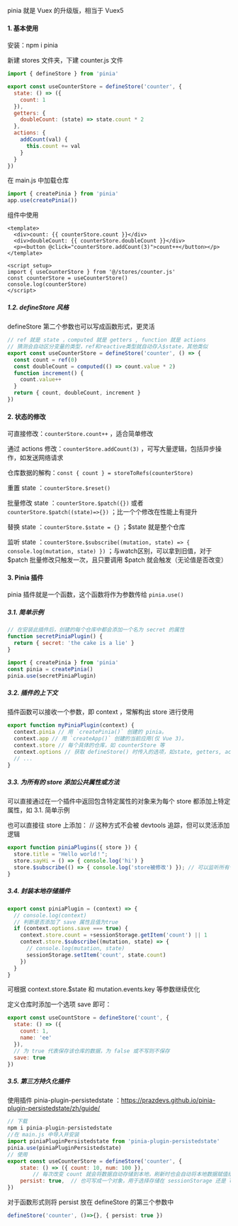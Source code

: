 pinia 就是 Vuex 的升级版，相当于 Vuex5 



#### 1. 基本使用

安装：npm i pinia 

新建 stores 文件夹，下建 counter.js 文件

```js
import { defineStore } from 'pinia'

export const useCounterStore = defineStore('counter', {
  state: () => ({
    count: 1
  }),
  getters: {
    doubleCount: (state) => state.count * 2
  },
  actions: {
    addCount(val) {
      this.count += val
    }
  }
})
```

在 main.js 中加载仓库

```js
import { createPinia } from 'pinia'
app.use(createPinia())
```

组件中使用

```vue
<template>
  <div>count: {{ counterStore.count }}</div>
  <div>doubleCount: {{ counterStore.doubleCount }}</div>
  <p><button @click="counterStore.addCount(3)">count++</button></p>
</template>

<script setup>
import { useCounterStore } from '@/stores/counter.js'
const counterStore = useCounterStore()
console.log(counterStore)
</script>
```

##### 1.2. defineStore 风格

defineStore 第二个参数也可以写成函数形式，更灵活

```js
// ref 就是 state ，computed 就是 getters , function 就是 actions
// 猜测会自动区分变量的类型，ref和reactive类型就自动存入$state，其他类似
export const useCounterStore = defineStore('counter', () => {
  const count = ref(0)
  const doubleCount = computed(() => count.value * 2)
  function increment() {
    count.value++
  }
  return { count, doubleCount, increment }
})
```



#### 2. 状态的修改

可直接修改：`counterStore.count++` ，适合简单修改

通过 actions 修改：`counterStore.addCount(3)` ，可写大量逻辑，包括异步操作，如发送网络请求

仓库数据的解构：`const { count } = storeToRefs(counterStore)`

重置 state ：`counterStore.$reset()`

批量修改 state ：`counterStore.$patch({})` 或者 `counterStore.$patch((state)=>{})` ；比一个个修改在性能上有提升

替换 state ：`counterStore.$state = {}` ；$state 就是整个仓库

监听 state ：`counterStore.$subscribe((mutation, state) => { console.log(mutation, state) })` ；与watch区别，可以拿到旧值，对于 $patch 批量修改只触发一次，且只要调用 $patch 就会触发（无论值是否改变）



#### 3. Pinia 插件

pinia 插件就是一个函数，这个函数将作为参数传给 `pinia.use()` 

##### 3.1. 简单示例

```js
// 在安装此插件后，创建的每个仓库中都会添加一个名为 secret 的属性
function secretPiniaPlugin() {
  return { secret: 'the cake is a lie' }
}

import { createPinia } from 'pinia'
const pinia = createPinia()
pinia.use(secretPiniaPlugin)
```

##### 3.2. 插件的上下文

插件函数可以接收一个参数，即 context ，常解构出 store 进行使用

```js
export function myPiniaPlugin(context) {
  context.pinia // 用 `createPinia()` 创建的 pinia。 
  context.app // 用 `createApp()` 创建的当前应用(仅 Vue 3)。
  context.store // 每个具体的仓库，如 counterStore 等
  context.options // 获取 defineStore() 时传入的选项，如state, getters, actions等
  // ...
}
```

##### 3.3. 为所有的 store 添加公共属性或方法

可以直接通过在一个插件中返回包含特定属性的对象来为每个 store 都添加上特定属性，如 3.1. 简单示例

也可以直接往 store 上添加：   // 这种方式不会被 devtools 追踪，但可以灵活添加逻辑

```js
export function piniaPlugins({ store }) {
  store.title = "Hello world！";
  store.sayHi = () => { console.log('hi') }
  store.$subscribe(() => { console.log('store被修改') }); // 可以监听所有仓库状态的变化
}
```

##### 3.4. 封装本地存储插件

```js
export const piniaPlugin = (context) => {
  // console.log(context)
  // 判断是否添加了 save 属性且值为true
  if (context.options.save === true) {
    context.store.count = +sessionStorage.getItem('count') || 1
    context.store.$subscribe((mutation, state) => {
      // console.log(mutation, state)
      sessionStorage.setItem('count', state.count)
    })
  }
}
```

可根据 context.store.$state 和 mutation.events.key 等参数继续优化

定义仓库时添加一个选项 save 即可：

```js
export const useCountStore = defineStore('count', {
  state: () => ({
    count: 1,
    name: 'ee'
  }),
  // 为 true 代表保存该仓库的数据，为 false 或不写则不保存
  save: true
})
```

##### 3.5. 第三方持久化插件

使用插件 pinia-plugin-persistedstate ：https://prazdevs.github.io/pinia-plugin-persistedstate/zh/guide/

```js
// 下载
npm i pinia-plugin-persistedstate
//在 main.js 中导入并安装
import piniaPluginPersistedstate from 'pinia-plugin-persistedstate'
pinia.use(piniaPluginPersistedstate)
// 使用
export const useCounterStore = defineStore('counter', {
    state: () => ({ count: 10, num: 100 }),
		// 每次改变 count 就会将数据自动存储到本地，刷新时也会自动将本地数据赋值给 count 
    persist: true,  // 也可写成一个对象，用于选择存储在 sessionStorage 还是 localStorage 中
}) 
```

对于函数形式则将 persist 放在 defineStore 的第三个参数中

```ts
defineStore('counter', ()=>{}, { persist: true })
```



